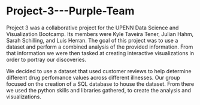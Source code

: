 # Project-3---Purple-Team

Project 3 was a collaborative project for the UPENN Data Science and Visualization Bootcamp.  Its members were Kyle Taveira Tener, Julian Hahm, Sarah Schilling, and Luis Herran.  The goal of this project was to use a dataset and perform a combined analysis of the provided information.  From that information we were then tasked at creating interactive visualizations in order to portray our discoveries.  

We decided to use a dataset that used customer reviews to help determine different drug perfomance values across different illnesses. Our group focused on the creation of a SQL database to house the dataset.  From there we used the python skills and libraries gathered, to create the analysis and visualizations. 
